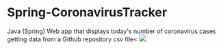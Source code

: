 # Spring-CoronavirusTracker

Java (Spring)
Web app that displays today's number of coronavirus cases getting data from a Github repository csv file<
<img src="https://i.imgur.com/vpUtM7x.png">
